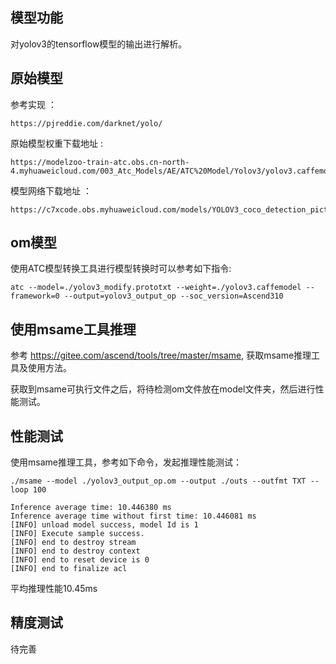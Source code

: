 ## 模型功能

 对yolov3的tensorflow模型的输出进行解析。

## 原始模型

参考实现 ：
```
https://pjreddie.com/darknet/yolo/
```

原始模型权重下载地址 :
```
https://modelzoo-train-atc.obs.cn-north-4.myhuaweicloud.com/003_Atc_Models/AE/ATC%20Model/Yolov3/yolov3.caffemodel
```

模型网络下载地址 ：
```
https://c7xcode.obs.myhuaweicloud.com/models/YOLOV3_coco_detection_picture_with_postprocess_op/yolov3_modify.prototxt
```


## om模型

使用ATC模型转换工具进行模型转换时可以参考如下指令:

```
atc --model=./yolov3_modify.prototxt --weight=./yolov3.caffemodel --framework=0 --output=yolov3_output_op --soc_version=Ascend310
```

## 使用msame工具推理

参考 https://gitee.com/ascend/tools/tree/master/msame, 获取msame推理工具及使用方法。

获取到msame可执行文件之后，将待检测om文件放在model文件夹，然后进行性能测试。

## 性能测试

使用msame推理工具，参考如下命令，发起推理性能测试： 

```
./msame --model ./yolov3_output_op.om --output ./outs --outfmt TXT --loop 100
```

```
Inference average time: 10.446380 ms
Inference average time without first time: 10.446081 ms
[INFO] unload model success, model Id is 1
[INFO] Execute sample success.
[INFO] end to destroy stream
[INFO] end to destroy context
[INFO] end to reset device is 0
[INFO] end to finalize acl
```

平均推理性能10.45ms

## 精度测试

待完善



